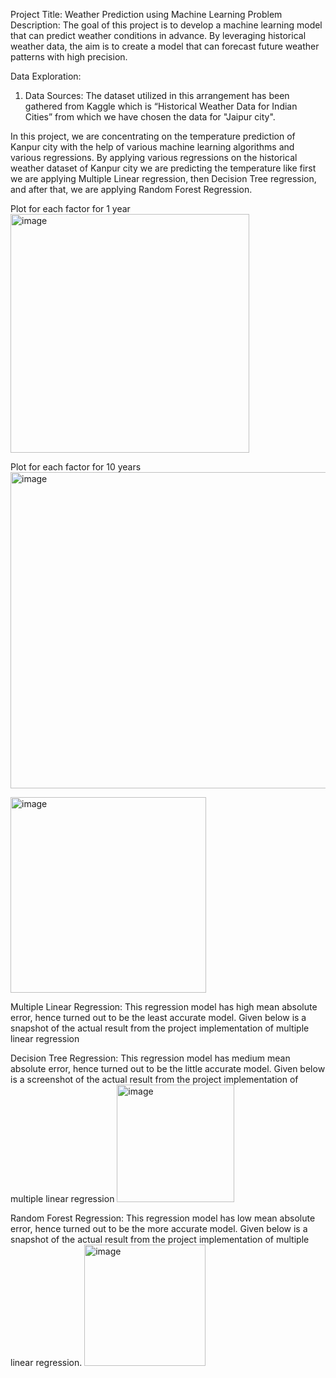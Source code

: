 Project Title: Weather Prediction using Machine Learning 
Problem Description: 
The goal of this project is to develop a machine learning model that can predict weather conditions in advance. By leveraging historical weather data, the aim is to create a model that can forecast future weather patterns with high precision. 
 
Data Exploration: 
 
1. Data Sources: 
The dataset utilized in this arrangement has been gathered from Kaggle which is “Historical Weather Data for Indian Cities” from which we have chosen the data for "Jaipur city".

In this project, we are concentrating on the temperature prediction of Kanpur city with the help of various machine learning algorithms and various regressions. By applying various regressions on the historical weather dataset of Kanpur city we are predicting the temperature like first we are applying Multiple Linear regression, then Decision Tree regression, and after that, we are applying Random Forest Regression. 

Plot for each factor for 1 year
<img width="382" alt="image" src="https://github.com/kalyaniIN/ITHS-Lab3-Part2/assets/61795426/61343f37-3ffa-4992-9b62-79d08eaf534b">

Plot for each factor for 10 years
<img width="506" alt="image" src="https://github.com/kalyaniIN/ITHS-Lab3-Part2/assets/61795426/77f9f4c5-dbc1-47f1-8613-d72d6e8c09c3">

<img width="313" alt="image" src="https://github.com/kalyaniIN/ITHS-Lab3-Part2/assets/61795426/7b6a13fc-7de4-4441-8aea-26f7b2e9c642">

Multiple Linear Regression:
This regression model has high mean absolute error, hence turned out to be the least accurate model. Given below is a snapshot of the
actual result from the project implementation of multiple linear regression

Decision Tree Regression:
This regression model has medium mean absolute error, hence turned out to be the little accurate model. Given below is a screenshot of the
actual result from the project implementation of multiple linear regression
<img width="188" alt="image" src="https://github.com/kalyaniIN/ITHS-Lab3-Part2/assets/61795426/92597b60-5591-45d5-9d8f-bce3b0185cf4">

Random Forest Regression:
This regression model has low mean absolute error, hence turned out to be the more accurate model. Given below is a snapshot of the
actual result from the project implementation of multiple linear regression.
<img width="194" alt="image" src="https://github.com/kalyaniIN/ITHS-Lab3-Part2/assets/61795426/a30df92b-443b-4dda-964f-5261d28260e0">





